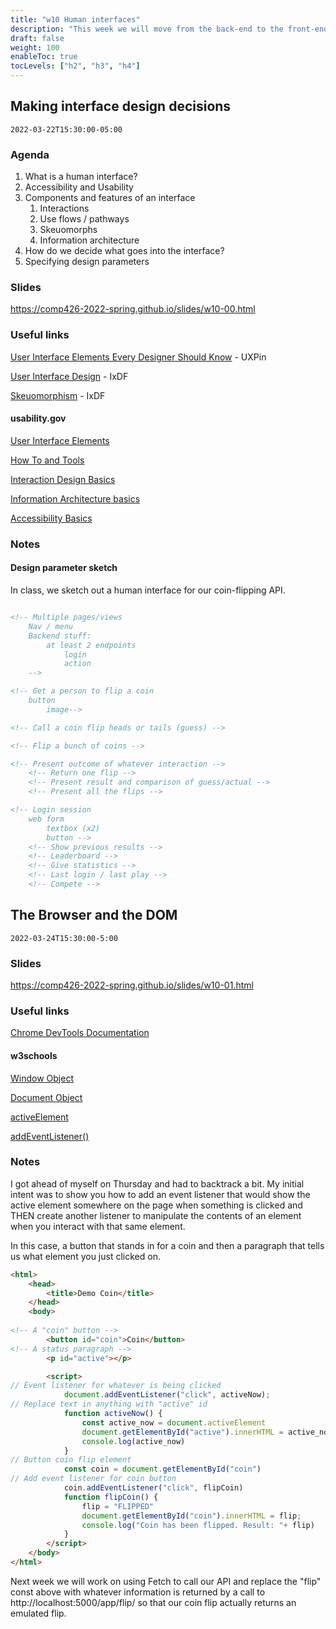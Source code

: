 ```yaml
---
title: "w10 Human interfaces"
description: "This week we will move from the back-end to the front-end."
draft: false
weight: 100
enableToc: true
tocLevels: ["h2", "h3", "h4"]
---
```


## Making interface design decisions

`2022-03-22T15:30:00-05:00`

### Agenda

1. What is a human interface?
2. Accessibility and Usability
3. Components and features of an interface
	1. Interactions
	2. Use flows / pathways
	3. Skeuomorphs
	4. Information architecture
4. How do we decide what goes into the interface?
5. Specifying design parameters

### Slides

https://comp426-2022-spring.github.io/slides/w10-00.html

### Useful links

[User Interface Elements Every Designer Should Know](https://www.uxpin.com/studio/blog/user-interface-elements-every-designer-should-know/) - UXPin

[User Interface Design](https://www.interaction-design.org/literature/topics/ui-design) - IxDF

[Skeuomorphism](https://www.interaction-design.org/literature/topics/skeuomorphism) - IxDF

#### usability.gov

[User Interface Elements](https://www.usability.gov/how-to-and-tools/methods/user-interface-elements.html)

[How To and Tools](https://www.usability.gov/how-to-and-tools/index.html)

[Interaction Design Basics](https://www.usability.gov/what-and-why/interaction-design.html)

[Information Architecture basics](https://www.usability.gov/what-and-why/information-architecture.html)

[Accessibility Basics](https://www.usability.gov/what-and-why/interaction-design.html)

### Notes

#### Design parameter sketch

In class, we sketch out a human interface for our coin-flipping API.

```HTML

<!-- Multiple pages/views
	Nav / menu
	Backend stuff:
		at least 2 endpoints
			login
			action
	-->

<!-- Get a person to flip a coin 
	button
		image-->

<!-- Call a coin flip heads or tails (guess) -->

<!-- Flip a bunch of coins -->

<!-- Present outcome of whatever interaction -->
	<!-- Return one flip -->
	<!-- Present result and comparison of guess/actual -->
	<!-- Present all the flips -->

<!-- Login session 
	web form
		textbox (x2)
		button -->
	<!-- Show previous results -->
	<!-- Leaderboard -->
	<!-- Give statistics -->
	<!-- Last login / last play -->
	<!-- Compete -->

```

## The Browser and the DOM

`2022-03-24T15:30:00-5:00`

### Slides

https://comp426-2022-spring.github.io/slides/w10-01.html

### Useful links

[Chrome DevTools Documentation](https://developer.chrome.com/docs/devtools/)

#### w3schools

[Window Object](https://www.w3schools.com/jsref/obj_window.asp)

[Document Object](https://www.w3schools.com/jsref/dom_obj_document.asp)

[activeElement](https://www.w3schools.com/jsref/prop_document_activeelement.asp)

[addEventListener()](https://www.w3schools.com/jsref/prop_document_activeelement.asp)

### Notes

I got ahead of myself on Thursday and had to backtrack a bit.
My initial intent was to show you how to add an event listener that would show the active element somewhere on the page when something is clicked and THEN create another listener to manipulate the contents of an element when you interact with that same element.

In this case, a button that stands in for a coin and then a paragraph that tells us what element you just clicked on.


```HTML
<html>
	<head>
		<title>Demo Coin</title>
	</head>
	<body>
		
<!-- A "coin" button -->
		<button id="coin">Coin</button>
<!-- A status paragraph -->
		<p id="active"></p>

		<script>
// Event listener for whatever is being clicked 
			document.addEventListener("click", activeNow);
// Replace text in anything with "active" id
			function activeNow() {
				const active_now = document.activeElement
				document.getElementById("active").innerHTML = active_now;
				console.log(active_now)
			}
// Button coin flip element
			const coin = document.getElementById("coin")
// Add event listener for coin button
			coin.addEventListener("click", flipCoin)
			function flipCoin() {
				flip = "FLIPPED"
				document.getElementById("coin").innerHTML = flip;
				console.log("Coin has been flipped. Result: "+ flip)
			}
		</script>
	</body>
</html>
```

Next week we will work on using Fetch to call our API and replace the "flip" const above with whatever information is returned by a call to http://localhost:5000/app/flip/ so that our coin flip actually returns an emulated flip. 
